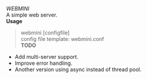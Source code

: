 *WEBMINI*  
A simple web server.  
**Usage**  
> webmini [configfile]  
config file template: webmini.conf  
**TODO**  
- Add multi-server support.
- Improve error handling.
- Another version using async instead of thread pool.
